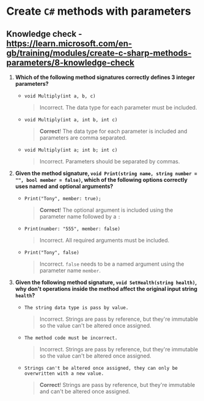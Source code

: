 # Create `C#` methods with parameters

## Knowledge check - <https://learn.microsoft.com/en-gb/training/modules/create-c-sharp-methods-parameters/8-knowledge-check>

1. **Which of the following method signatures correctly defines 3 integer parameters?**

   - `void Multiply(int a, b, c)`
     > Incorrect. The data type for each parameter must be included.
   - `void Multiply(int a, int b, int c)`
     > **Correct**! The data type for each parameter is included and parameters are comma separated.
   - `void Multiply(int a; int b; int c)`
     > Incorrect. Parameters should be separated by commas.

2. **Given the method signature, `void Print(string name, string number = "", bool member = false)`, which of the following options correctly uses named and optional arguments?**

   - `Print("Tony", member: true);`
     > **Correct**! The optional argument is included using the parameter name followed by a `:`
   - `Print(number: "555", member: false)`
     > Incorrect. All required arguments must be included.
   - `Print("Tony", false)`
     > Incorrect. `false` needs to be a named argument using the parameter name `member`.

3. **Given the following method signature, `void SetHealth(string health)`, why don't operations inside the method affect the original input string `health`?**

   - `The string data type is pass by value.`
     > Incorrect. Strings are pass by reference, but they're immutable so the value can't be altered once assigned.
   - `The method code must be incorrect.`
     > Incorrect. Strings are pass by reference, but they're immutable so the value can't be altered once assigned.
   - `Strings can't be altered once assigned, they can only be overwritten with a new value.`
     > **Correct**! Strings are pass by reference, but they're immutable and can't be altered once assigned.
